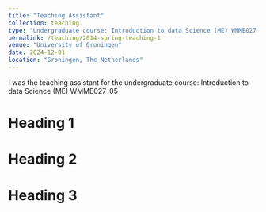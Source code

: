 ```yaml
---
title: "Teaching Assistant"
collection: teaching
type: "Undergraduate course: Introduction to data Science (ME) WMME027-05"
permalink: /teaching/2014-spring-teaching-1
venue: "University of Groningen"
date: 2024-12-01
location: "Groningen, The Netherlands"
---
```





I was the teaching assistant for the undergraduate course: Introduction to data Science (ME) WMME027-05

Heading 1
======

Heading 2
======

Heading 3
======